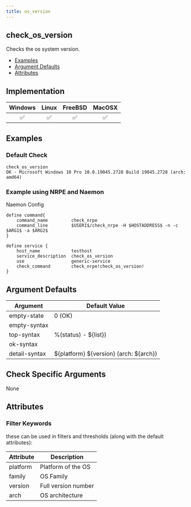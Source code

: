 ```yaml
---
title: os_version
---
```


## check_os_version

Checks the os system version.

- [Examples](#examples)
- [Argument Defaults](#argument-defaults)
- [Attributes](#attributes)

## Implementation

| Windows            | Linux              | FreeBSD            | MacOSX             |
|:------------------:|:------------------:|:------------------:|:------------------:|
| :white_check_mark: | :white_check_mark: | :white_check_mark: | :white_check_mark: |

## Examples

### Default Check

    check_os_version
    OK - Microsoft Windows 10 Pro 10.0.19045.2728 Build 19045.2728 (arch: amd64)

### Example using NRPE and Naemon

Naemon Config

    define command{
        command_name         check_nrpe
        command_line         $USER1$/check_nrpe -H $HOSTADDRESS$ -n -c $ARG1$ -a $ARG2$
    }

    define service {
        host_name            testhost
        service_description  check_os_version
        use                  generic-service
        check_command        check_nrpe!check_os_version!
    }

## Argument Defaults

| Argument      | Default Value                             |
| ------------- | ----------------------------------------- |
| empty-state   | 0 (OK)                                    |
| empty-syntax  |                                           |
| top-syntax    | %(status) - \${list})                     |
| ok-syntax     |                                           |
| detail-syntax | \${platform} \${version} (arch: \${arch}) |

## Check Specific Arguments

None

## Attributes

### Filter Keywords

these can be used in filters and thresholds (along with the default attributes):

| Attribute | Description         |
| --------- | ------------------- |
| platform  | Platform of the OS  |
| family    | OS Family           |
| version   | Full version number |
| arch      | OS architecture     |
